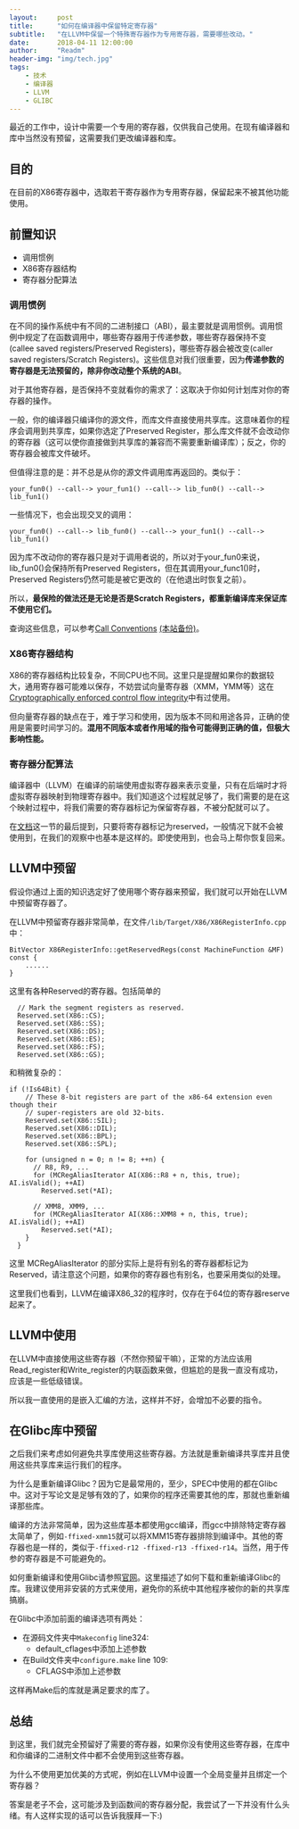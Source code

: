 ```yaml
---
layout:     post
title:      "如何在编译器中保留特定寄存器"
subtitle:   "在LLVM中保留一个特殊寄存器作为专用寄存器，需要哪些改动。"
date:       2018-04-11 12:00:00
author:     "Readm"
header-img: "img/tech.jpg"
tags:
    - 技术
    - 编译器
    - LLVM
    - GLIBC
---
```


最近的工作中，设计中需要一个专用的寄存器，仅供我自己使用。在现有编译器和库中当然没有预留，这需要我们更改编译器和库。

## 目的

在目前的X86寄存器中，选取若干寄存器作为专用寄存器，保留起来不被其他功能使用。

## 前置知识

+ 调用惯例
+ X86寄存器结构
+ 寄存器分配算法

### 调用惯例

在不同的操作系统中有不同的二进制接口（ABI），最主要就是调用惯例。调用惯例中规定了在函数调用中，哪些寄存器用于传递参数，哪些寄存器保持不变(callee saved registers/Preserved Registers)，哪些寄存器会被改变(caller saved registers/Scratch Registers)。这些信息对我们很重要，因为**传递参数的寄存器是无法预留的，除非你改动整个系统的ABI**。

对于其他寄存器，是否保持不变就看你的需求了：这取决于你如何计划库对你的寄存器的操作。

一般，你的编译器只编译你的源文件，而库文件直接使用共享库。这意味着你的程序会调用到共享库，如果你选定了Preserved Register，那么库文件就不会改动你的寄存器（这可以使你直接做到共享库的兼容而不需要重新编译库）；反之，你的寄存器会被库文件破坏。

但值得注意的是：并不总是从你的源文件调用库再返回的。类似于：

```
your_fun0() --call--> your_fun1() --call--> lib_fun0() --call--> lib_fun1()
```

一些情况下，也会出现交叉的调用：

```
your_fun0() --call--> lib_fun0() --call--> your_fun1() --call--> lib_fun1()
```

因为库不改动你的寄存器只是对于调用者说的，所以对于your_fun0来说，lib_fun0()会保持所有Preserved Registers，但在其调用your_func1()时，Preserved Registers仍然可能是被它更改的（在他退出时恢复之前）。

所以，**最保险的做法还是无论是否是Scratch Registers，都重新编译库来保证库不使用它们。**

查询这些信息，可以参考[Call Conventions](http://www.agner.org/optimize/calling_conventions.pdf) [(本站备份)](/docs/calling_conventions.pdf)。

### X86寄存器结构

X86的寄存器结构比较复杂，不同CPU也不同。这里只是提醒如果你的数据较大，通用寄存器可能难以保存，不妨尝试向量寄存器（XMM，YMM等）这在[Cryptographically enforced control flow integrity](https://arxiv.org/abs/1408.1451)中有过使用。

但向量寄存器的缺点在于，难于学习和使用，因为版本不同和用途各异，正确的使用是需要时间学习的。**混用不同版本或者作用域的指令可能得到正确的值，但极大影响性能。**

### 寄存器分配算法

编译器中（LLVM）在编译的前端使用虚拟寄存器来表示变量，只有在后端时才将虚拟寄存器映射到物理寄存器中。我们知道这个过程就足够了，我们需要的是在这个映射过程中，将我们需要的寄存器标记为保留寄存器，不被分配就可以了。

在[文档](https://llvm.org/docs/WritingAnLLVMBackend.html#defining-a-register-class)这一节的最后提到，只要将寄存器标记为reserved，一般情况下就不会被使用到，在我们的观察中也基本是这样的。即使使用到，也会马上帮你恢复回来。

## LLVM中预留

假设你通过上面的知识选定好了使用哪个寄存器来预留，我们就可以开始在LLVM中预留寄存器了。

在LLVM中预留寄存器非常简单，在文件`/lib/Target/X86/X86RegisterInfo.cpp`中：

```
BitVector X86RegisterInfo::getReservedRegs(const MachineFunction &MF) const {
    ......
}
```

这里有各种Reserved的寄存器。包括简单的

```
  // Mark the segment registers as reserved.
  Reserved.set(X86::CS);
  Reserved.set(X86::SS);
  Reserved.set(X86::DS);
  Reserved.set(X86::ES);
  Reserved.set(X86::FS);
  Reserved.set(X86::GS);
```

和稍微复杂的：

```
if (!Is64Bit) {
    // These 8-bit registers are part of the x86-64 extension even though their
    // super-registers are old 32-bits.
    Reserved.set(X86::SIL);
    Reserved.set(X86::DIL);
    Reserved.set(X86::BPL);
    Reserved.set(X86::SPL);

    for (unsigned n = 0; n != 8; ++n) {
      // R8, R9, ...
      for (MCRegAliasIterator AI(X86::R8 + n, this, true); AI.isValid(); ++AI)
        Reserved.set(*AI);

      // XMM8, XMM9, ...
      for (MCRegAliasIterator AI(X86::XMM8 + n, this, true); AI.isValid(); ++AI)
        Reserved.set(*AI);
    }
  }
```

这里 MCRegAliasIterator 的部分实际上是将有别名的寄存器都标记为Reserved，请注意这个问题，如果你的寄存器也有别名，也要采用类似的处理。

这里我们也看到，LLVM在编译X86_32的程序时，仅存在于64位的寄存器reserve起来了。

## LLVM中使用

在LLVM中直接使用这些寄存器（不然你预留干嘛），正常的方法应该用Read_register和Write_register的内联函数来做，但尴尬的是我一直没有成功，应该是一些低级错误。

所以我一直使用的是嵌入汇编的方法，这样并不好，会增加不必要的指令。

## 在Glibc库中预留

之后我们来考虑如何避免共享库使用这些寄存器。方法就是重新编译共享库并且使用这些共享库来运行我们的程序。

为什么是重新编译Glibc？因为它是最常用的，至少，SPEC中使用的都在Glibc中。这对于写论文是足够有效的了，如果你的程序还需要其他的库，那就也重新编译那些库。

编译的方法非常简单，因为这些库基本都使用gcc编译，而gcc中排除特定寄存器太简单了，例如`-ffixed-xmm15`就可以将XMM15寄存器排除到编译中。其他的寄存器也是一样的，类似于`-ffixed-r12 -ffixed-r13 -ffixed-r14`。当然，用于传参的寄存器是不可能避免的。

如何重新编译和使用Glibc请参照[官网](http://www.gnu.org/software/libc/started.html)。这里描述了如何下载和重新编译Glibc的库。我建议使用非安装的方式来使用，避免你的系统中其他程序被你的新的共享库搞崩。

在Glibc中添加前面的编译选项有两处：

+ 在源码文件夹中`Makeconfig` line324:
    + default_cflages中添加上述参数
+ 在Build文件夹中`configure.make` line 109:
    + CFLAGS中添加上述参数

这样再Make后的库就是满足要求的库了。


## 总结

到这里，我们就完全预留好了需要的寄存器，如果你没有使用这些寄存器，在库中和你编译的二进制文件中都不会使用到这些寄存器。

为什么不使用更加优美的方式呢，例如在LLVM中设置一个全局变量并且绑定一个寄存器？

答案是老子不会，这可能涉及到函数间的寄存器分配，我尝试了一下并没有什么头绪。有人这样实现的话可以告诉我膜拜一下:)